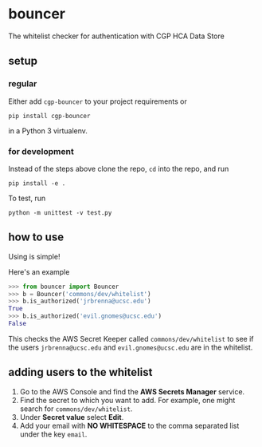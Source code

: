 # bouncer
The whitelist checker for authentication with CGP HCA Data Store

## setup

### regular
Either add `cgp-bouncer` to your project requirements or
```
pip install cgp-bouncer
```
in a Python 3 virtualenv.

### for development
Instead of the steps above clone the repo, `cd` into the repo, and run
```
pip install -e .
```

To test, run
```
python -m unittest -v test.py
```
## how to use
Using is simple!

Here's an example

```python
>>> from bouncer import Bouncer
>>> b = Bouncer('commons/dev/whitelist')
>>> b.is_authorized('jrbrenna@ucsc.edu')
True
>>> b.is_authorized('evil.gnomes@ucsc.edu')
False
```

This checks the AWS Secret Keeper called `commons/dev/whitelist` to see
if the users `jrbrenna@ucsc.edu` and `evil.gnomes@ucsc.edu` are in the
whitelist.

## adding users to the whitelist
1. Go to the AWS Console and find the **AWS Secrets Manager** service.
1. Find the secret to which you want to add. For example, one might
   search for `commons/dev/whitelist`.
1. Under **Secret value** select **Edit**.
1. Add your email with **NO WHITESPACE** to the comma separated list
   under the key `email`.

